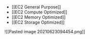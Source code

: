 - [[EC2 General Purpose]]
- [[EC2 Compute Optimized]]
- [[EC2 Memory Optimized]]
- [[EC2 Storage Optimized]]


![[Pasted image 20210623094454.png]]